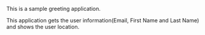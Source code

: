 
This is a sample greeting application.

This application gets the user information(Email, First Name and Last Name) and shows the user location.

